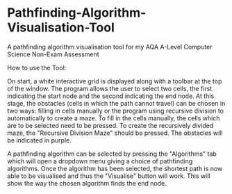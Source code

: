# Pathfinding-Algorithm-Visualisation-Tool
A pathfinding algorithm visualisation tool for my AQA A-Level Computer Science Non-Exam Assessment



How to use the Tool:

On start, a white interactive grid is displayed along with a toolbar at the top of the window. The program allows the user to select two cells, the first indicating the start node and the second indicating the end node. At this stage, the obstacles (cells in which the path cannot travel) can be chosen in two ways: filling in cells manually or the program using recursive division to automatically to create a maze. To fill in the cells manually, the cells which are to be selected need to be pressed. To create the recursively divided maze, the "Recursive Division Maze" should be pressed. The obstacles will be indicated in purple.

A pathfinding algorithm can be selected by pressing the "Algorithms" tab which will open a dropdown menu giving a choice of pathfinding algorithms. Once the algorithm has been selected, the shortest path is now able to be visualised and thus the "Visualise" button will work. This will show the way the chosen algorithm finds the end node.
